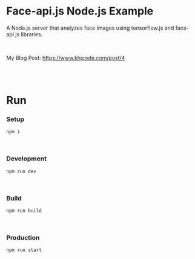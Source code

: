 # Face-api.js Node.js Example
A Node.js server that analyzes face images using tensorflow.js and face-api.js libraries.

<br/>

My Blog Post: https://www.khjcode.com/post/4

<br/><br/>

# Run

### Setup
```
npm i
```

<br/>

### Development
```
npm run dev
```

<br/>

### Build
```
npm run build
```

<br/>

### Production
```
npm run start
```
